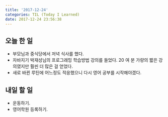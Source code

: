 ```yaml
---
title: '2017-12-24'
categories: TIL (Today I Learned)
date: 2017-12-24 23:56:38
---
```


## 오늘 한 일
  - 부모님과 중식당에서 저녁 식사를 했다.
  - 자바지기 박재성님의 프로그래밍 학습방법 강의를 들었다. 20 여 분 가량의 짧은 강의였지만 훨씬 더 많은 걸 얻었다.
  - 새로 바뀐 루틴에 어느정도 적응했으니 다시 영어 공부를 시작해야겠다.

## 내일 할 일
  - 운동하기.
  - 영어학원 등록하기.